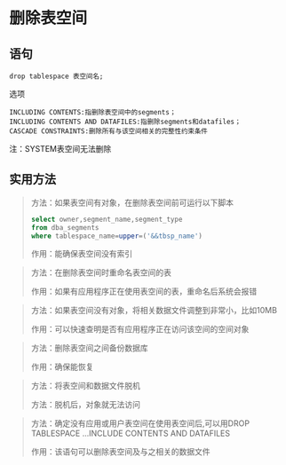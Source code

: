 # 删除表空间

## 语句

```
drop tablespace 表空间名;
```

选项

```
INCLUDING CONTENTS:指删除表空间中的segments； 
INCLUDING CONTENTS AND DATAFILES:指删除segments和datafiles； 
CASCADE CONSTRAINTS:删除所有与该空间相关的完整性约束条件
```

注：SYSTEM表空间无法删除

## 实用方法



>  方法：如果表空间有对象，在删除表空间前可运行以下脚本
>
> ```sql
> select owner,segment_name,segment_type 
> from dba_segments 
> where tablespace_name=upper=('&&tbsp_name')
> ```
>
> 作用：能确保表空间没有索引

> 方法：在删除表空间时重命名表空间的表
>
> 作用：如果有应用程序正在使用表空间的表，重命名后系统会报错

> 方法：如果表空间没有对象，将相关数据文件调整到非常小，比如10MB
>
> 作用：可以快速查明是否有应用程序正在访问该空间的空间对象

> 方法：删除表空间之间备份数据库
>
> 作用：确保能恢复 

> 方法：将表空间和数据文件脱机
>
> 方法：脱机后，对象就无法访问

> 方法：确定没有应用或用户表空间在使用表空间后,可以用DROP TABLESPACE ...INCLUDE CONTENTS AND DATAFILES
>
> 作用：该语句可以删除表空间及与之相关的数据文件

